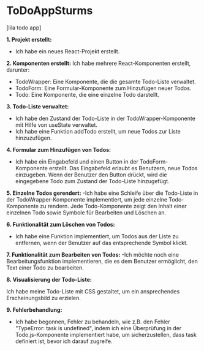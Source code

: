 # ToDoAppSturms
[lila todo app]

**1. Projekt erstellt:**
- Ich habe ein neues React-Projekt erstellt.

**2. Komponenten erstellt:**
Ich habe mehrere React-Komponenten erstellt, darunter:
 - TodoWrapper: Eine Komponente, die die gesamte Todo-Liste verwaltet.
 - TodoForm: Eine Formular-Komponente zum Hinzufügen neuer Todos.
 - Todo: Eine Komponente, die eine einzelne Todo darstellt.

**3. Todo-Liste verwaltet:**
- Ich habe den Zustand der Todo-Liste in der TodoWrapper-Komponente mit Hilfe von useState verwaltet.
- Ich habe eine Funktion addTodo erstellt, um neue Todos zur Liste hinzuzufügen.

**4. Formular zum Hinzufügen von Todos:**
- Ich habe ein Eingabefeld und einen Button in der TodoForm-Komponente erstellt.
Das Eingabefeld erlaubt es Benutzern, neue Todos einzugeben.
Wenn der Benutzer den Button drückt, wird die eingegebene Todo zum Zustand der Todo-Liste hinzugefügt.

**5. Einzelne Todos gerendert:**
-Ich habe eine Schleife über die Todo-Liste in der TodoWrapper-Komponente implementiert, um jede einzelne Todo-Komponente zu rendern.
Jede Todo-Komponente zeigt den Inhalt einer einzelnen Todo sowie Symbole für Bearbeiten und Löschen an.

**6. Funktionalität zum Löschen von Todos:**
- Ich habe eine Funktion implementiert, um Todos aus der Liste zu entfernen, wenn der Benutzer auf das entsprechende Symbol klickt.


**7. Funktionalität zum Bearbeiten von Todos:**
-Ich möchte noch eine Bearbeitungsfunktion implementieren, die es dem Benutzer ermöglicht, den Text einer Todo zu bearbeiten.

**8. Visualisierung der Todo-Liste:**

Ich habe meine Todo-Liste mit CSS gestaltet, um ein ansprechendes Erscheinungsbild zu erzielen.

**9. Fehlerbehandlung:**
- Ich habe begonnen, Fehler zu behandeln, wie z.B. den Fehler "TypeError: task is undefined", indem ich eine Überprüfung in der Todo.js-Komponente implementiert habe, um sicherzustellen, dass task definiert ist, bevor ich darauf zugreife.
